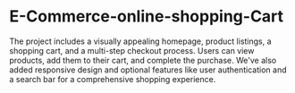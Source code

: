 # E-Commerce-online-shopping-Cart
The project includes a visually appealing homepage, product listings, a shopping cart, and a multi-step checkout process. Users can view products, add them to their cart, and complete the purchase. We've also added responsive design and optional features like user authentication and a search bar for a comprehensive shopping experience.
